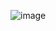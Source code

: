 ![image](https://user-images.githubusercontent.com/97594421/199436854-f4f82e9a-c145-43a9-87f6-4d30fd71f36a.png)
